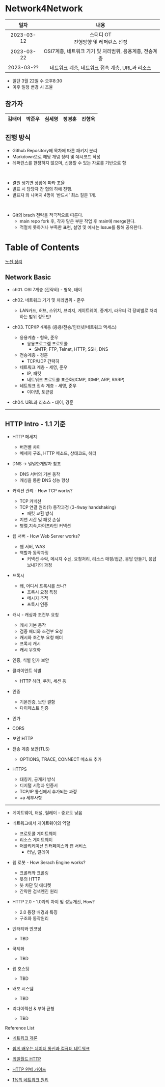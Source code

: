 # Network4Network

| 일자 | 내용 |
|:--:| :--:|
| 2023-03-12 | 스터디 OT<br> 진행방향 및 레퍼런스 선정 |
| 2023-03-22 | OSI7계층, 네트워크 기기 및 처리범위, 응용계층, 전송계층 |
| 2023-03-?? | 네트워크 계층, 네트워크 접속 계층, URL과 리소스 |

- 일단 3월 22일 수 오후8:30
- 이후 일정 변경 시 조율

## 참가자
| 김태이 | 박준우 | 심세영 | 정경훈 | 진형욱 |
| :-:  | :-:   | :-:  | :-:  | :-:   |



## 진행 방식
- Github Repository에 목차에 따른 패키지 분리
- Markdown으로 해당 개념 정리 및 예시코드 작성
- 레퍼런스를 한정하지 않으며, 신용할 수 있는 자료를 기반으로 함

<br>

- 결원 생기면 상황에 따라 조율
- 발표 시 담당자 간 협의 하에 진행.
- 발표자 외 나머지 4명이 ‘반드시’ 최소 질문 1개.

<br>

- Git의 brach 전략을 적극적으로 따른다.
    - main repo fork 후, 각자 맡은 부분 작업 후 main에 merge한다.
    - 적절치 못하거나 부족한 표현, 설명 및 예시는 Issue를 통해 공유한다.




# Table of Contents

[노션 정리](https://walnut-pan-628.notion.site/338fa3da4eb44e9e9bf53ba7e53b6cc7)

## Network Basic

- ch01. OSI 7계층 (간략히) - 형욱, 태이

- ch02. 네트워크 기기 및 처리범위 - 준우
    - LAN카드, 허브, 스위치, 브리지, 게이트웨이, 중계기, 라우터
    각 장비별로 처리하는 범위 정도만!

- ch03. TCP/IP 4계층 (응용/전송/인터넷/네트워크 액세스)
    - 응용계층 - 형욱, 준우
        - 응용프로그램 프로토콜
            - SMTP, FTP, Telnet, HTTP, SSH, DNS
    - 전송계층 - 경훈
        - TCP/UDP 간략히
    - 네트워크 계층 - 세영, 준우
        - IP, 패킷
        - 네트워크 프로토콜 표준화(ICMP, IGMP, ARP, RARP)
    - 네트워크 접속 계층 - 세영, 준우
        - 이더넷, 토큰링

- ch04. URL과 리소스 - 태이, 경훈

---

## HTTP Intro  - 1.1 기준

- HTTP 메세지
    - 버전별 차이
    - 메세지 구조, HTTP 메소드, 상태코드, 헤더

- DNS → 널널한개발자 참조
    - DNS 서버의 기본 동작
    - 캐싱을 통한 DNS 성능 향상

- 커넥션 관리 - How TCP works?
    - TCP 커넥션
    - TCP 연결 원리(?) 동작과정 (3-4way handshaking)
        - 패킷 교환 방식
    - 지연 시간 및 패킷 손실
    - 병렬,지속,파이프라인 커넥션

- 웹 서버 - How Web Server works?
    - 웹 서버, WAS
    - 역할과 동작과정
        - 커넥션 수락, 메시지 수신, 요청처리, 리소스 매핑/접근, 응답 만들기, 응답 보내기의 과정
- 프록시
    - 왜, 어디서 프록시를 쓰나?
        - 프록시 요청 특징
        - 메시지 추적
        - 프록시 인증

- 캐시 - 캐싱과 조건부 요청
    - 캐시 기본 동작
    - 검증 헤더와 조건부 요청
    - 캐시와 조건부 요청 헤더
    - 프록시 캐시
    - 캐시 무효화

- 인증, 식별 인가 보안
- 클라이언트 식별
    - HTTP 헤더, 쿠키, 세션 등
- 인증
    - 기본인증, 보안 결함
    - 다이제스트 인증
- 인가
- CORS
- 보안 HTTP
- 전송 계층 보안(TLS)
    - OPTIONS, TRACE, CONNECT 메소드 추가
- HTTPS
    - 대칭키, 공개키 방식
    - 디지털 서명과 인증서
    - TCP/IP 통신에서 추가되는 과정
    - +a 세부사항

---

- 게이트웨이, 터널, 릴레이 - 중요도 낮음
- 네트워크에서 게이트웨이의 역할
    - 프로토콜 게이트웨이
    - 리소스 게이트웨이
    - 어플리케이션 인터페이스와 웹 서비스
        - 터널, 릴레이
- 웹 로봇 - How Serach Engine works?
    - 크롤러와 크롤링
    - 봇의 HTTP
    - 봇 차단 및 에티켓
    - 간략한 검색엔진 원리

- HTTP 2.0 - 1.0과의 차이 및 성능개선, How?
    - 2.0 등장 배경과 특징
    - 구조와 동작원리

- 엔터티와 인코딩
    - TBD

- 국제화
    - TBD

- 웹 호스팅
    - TBD

- 배포 시스템
    - TBD

- 리다이렉션 & 부하 균형
    - TBD

Reference List
- [네트워크 개론](https://www.hanbit.co.kr/store/books/look.php?p_code=B7721595096)

- [쉽게 배우는 데이터 통신과 컴퓨터 네트워크](https://www.hanbit.co.kr/store/books/look.php?p_code=B3980824801)

- [리얼월드 HTTP](https://www.hanbit.co.kr/store/books/look.php?p_code=B7009240426)

- [HTTP 완벽 가이드](http://www.yes24.com/Product/Goods/15381085)

- [1%의 네트워크 원리](https://www.aladin.co.kr/shop/wproduct.aspx?ItemId=437756)

